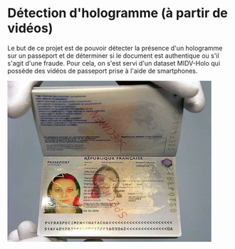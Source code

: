 # Détection d'hologramme (à partir de vidéos)

Le but de ce projet est de pouvoir détecter la présence d'un hologramme sur un passeport et de déterminer si le document est authentique ou s'il s'agit d'une fraude.
Pour cela, on s'est servi d'un dataset MIDV-Holo qui possède des vidéos de passeport prise à l'aide de smartphones. 

![Image d'un passeport français contenant un hologramme de la France](readme/holo.png)
